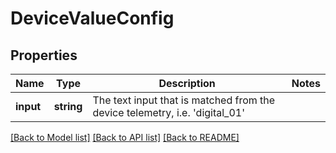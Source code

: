 # DeviceValueConfig

## Properties
Name | Type | Description | Notes
------------ | ------------- | ------------- | -------------
**input** | **string** | The text input that is matched from the device telemetry, i.e. &#39;digital_01&#39; | 

[[Back to Model list]](../README.md#documentation-for-models) [[Back to API list]](../README.md#documentation-for-api-endpoints) [[Back to README]](../README.md)


